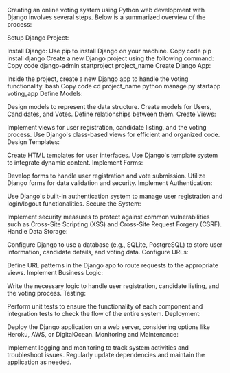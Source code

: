 Creating an online voting system using Python web development with Django involves several steps. Below is a summarized overview of the process:

Setup Django Project:

Install Django: Use pip to install Django on your machine.
Copy code
pip install django
Create a new Django project using the following command:
Copy code
django-admin startproject project_name
Create Django App:

Inside the project, create a new Django app to handle the voting functionality.
bash
Copy code
cd project_name
python manage.py startapp voting_app
Define Models:

Design models to represent the data structure. Create models for Users, Candidates, and Votes. Define relationships between them.
Create Views:

Implement views for user registration, candidate listing, and the voting process.
Use Django's class-based views for efficient and organized code.
Design Templates:

Create HTML templates for user interfaces. Use Django's template system to integrate dynamic content.
Implement Forms:

Develop forms to handle user registration and vote submission.
Utilize Django forms for data validation and security.
Implement Authentication:

Use Django's built-in authentication system to manage user registration and login/logout functionalities.
Secure the System:

Implement security measures to protect against common vulnerabilities such as Cross-Site Scripting (XSS) and Cross-Site Request Forgery (CSRF).
Handle Data Storage:

Configure Django to use a database (e.g., SQLite, PostgreSQL) to store user information, candidate details, and voting data.
Configure URLs:

Define URL patterns in the Django app to route requests to the appropriate views.
Implement Business Logic:

Write the necessary logic to handle user registration, candidate listing, and the voting process.
Testing:

Perform unit tests to ensure the functionality of each component and integration tests to check the flow of the entire system.
Deployment:

Deploy the Django application on a web server, considering options like Heroku, AWS, or DigitalOcean.
Monitoring and Maintenance:

Implement logging and monitoring to track system activities and troubleshoot issues.
Regularly update dependencies and maintain the application as needed.
